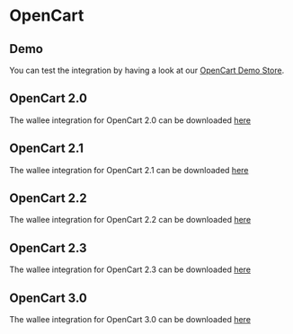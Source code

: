 # OpenCart

## Demo

You can test the integration by having a look at our [OpenCart Demo Store](https://demo2.sellxed.com/opencart/wallee/).

## OpenCart 2.0
The wallee integration for OpenCart 2.0 can be downloaded [here](https://github.com/wallee-payment/OpenCart-2.0)
 
## OpenCart 2.1
The wallee integration for OpenCart 2.1 can be downloaded [here](https://github.com/wallee-payment/OpenCart-2.1)

## OpenCart 2.2
The wallee integration for OpenCart 2.2 can be downloaded [here](https://github.com/wallee-payment/OpenCart-2.2)

## OpenCart 2.3
The wallee integration for OpenCart 2.3 can be downloaded [here](https://github.com/wallee-payment/OpenCart-2.3)

## OpenCart 3.0
The wallee integration for OpenCart 3.0 can be downloaded [here](https://github.com/wallee-payment/OpenCart-3.0)
